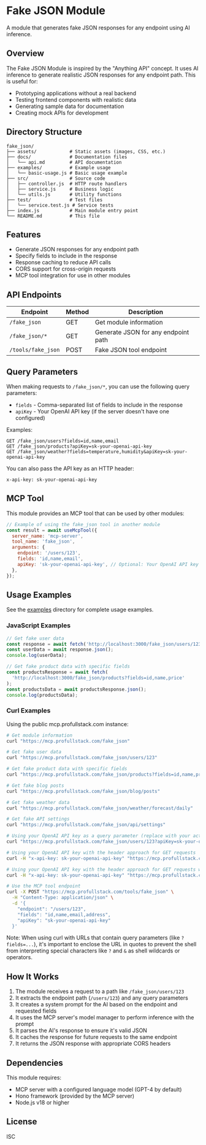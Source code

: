 # Fake JSON Module

A module that generates fake JSON responses for any endpoint using AI inference.

## Overview

The Fake JSON Module is inspired by the "Anything API" concept. It uses AI inference to generate realistic JSON responses for any endpoint path. This is useful for:

- Prototyping applications without a real backend
- Testing frontend components with realistic data
- Generating sample data for documentation
- Creating mock APIs for development

## Directory Structure

```
fake_json/
├── assets/            # Static assets (images, CSS, etc.)
├── docs/              # Documentation files
│   └── api.md         # API documentation
├── examples/          # Example usage
│   └── basic-usage.js # Basic usage example
├── src/               # Source code
│   ├── controller.js  # HTTP route handlers
│   ├── service.js     # Business logic
│   └── utils.js       # Utility functions
├── test/              # Test files
│   └── service.test.js # Service tests
├── index.js           # Main module entry point
└── README.md          # This file
```

## Features

- Generate JSON responses for any endpoint path
- Specify fields to include in the response
- Response caching to reduce API calls
- CORS support for cross-origin requests
- MCP tool integration for use in other modules

## API Endpoints

| Endpoint           | Method | Description                         |
| ------------------ | ------ | ----------------------------------- |
| `/fake_json`       | GET    | Get module information              |
| `/fake_json/*`     | GET    | Generate JSON for any endpoint path |
| `/tools/fake_json` | POST   | Fake JSON tool endpoint             |

## Query Parameters

When making requests to `/fake_json/*`, you can use the following query parameters:

- `fields` - Comma-separated list of fields to include in the response
- `apiKey` - Your OpenAI API key (if the server doesn't have one configured)

Examples:

```
GET /fake_json/users?fields=id,name,email
GET /fake_json/products?apiKey=sk-your-openai-api-key
GET /fake_json/weather?fields=temperature,humidity&apiKey=sk-your-openai-api-key
```

You can also pass the API key as an HTTP header:

```
x-api-key: sk-your-openai-api-key
```

## MCP Tool

This module provides an MCP tool that can be used by other modules:

```javascript
// Example of using the fake_json tool in another module
const result = await useMcpTool({
  server_name: 'mcp-server',
  tool_name: 'fake_json',
  arguments: {
    endpoint: '/users/123',
    fields: 'id,name,email',
    apiKey: 'sk-your-openai-api-key', // Optional: Your OpenAI API key
  },
});
```

## Usage Examples

See the [examples](examples/) directory for complete usage examples.

### JavaScript Examples

```javascript
// Get fake user data
const response = await fetch('http://localhost:3000/fake_json/users/123');
const userData = await response.json();
console.log(userData);

// Get fake product data with specific fields
const productsResponse = await fetch(
  'http://localhost:3000/fake_json/products?fields=id,name,price'
);
const productsData = await productsResponse.json();
console.log(productsData);
```

### Curl Examples

Using the public mcp.profullstack.com instance:

```bash
# Get module information
curl "https://mcp.profullstack.com/fake_json"

# Get fake user data
curl "https://mcp.profullstack.com/fake_json/users/123"

# Get fake product data with specific fields
curl "https://mcp.profullstack.com/fake_json/products?fields=id,name,price,description"

# Get fake blog posts
curl "https://mcp.profullstack.com/fake_json/blog/posts"

# Get fake weather data
curl "https://mcp.profullstack.com/fake_json/weather/forecast/daily"

# Get fake API settings
curl "https://mcp.profullstack.com/fake_json/api/settings"

# Using your OpenAI API key as a query parameter (replace with your actual key)
curl "https://mcp.profullstack.com/fake_json/users/123?apiKey=sk-your-openai-api-key"

# Using your OpenAI API key with the header approach for GET requests
curl -H "x-api-key: sk-your-openai-api-key" "https://mcp.profullstack.com/fake_json/products"

# Using your OpenAI API key with the header approach for GET requests with fields
curl -H "x-api-key: sk-your-openai-api-key" "https://mcp.profullstack.com/fake_json/products?fields=id,name,price"

# Use the MCP tool endpoint
curl -X POST "https://mcp.profullstack.com/tools/fake_json" \
  -H "Content-Type: application/json" \
  -d '{
    "endpoint": "/users/123",
    "fields": "id,name,email,address",
    "apiKey": "sk-your-openai-api-key"
  }'
```

Note: When using curl with URLs that contain query parameters (like `?fields=...`), it's important to enclose the URL in quotes to prevent the shell from interpreting special characters like `?` and `&` as shell wildcards or operators.

## How It Works

1. The module receives a request to a path like `/fake_json/users/123`
2. It extracts the endpoint path (`/users/123`) and any query parameters
3. It creates a system prompt for the AI based on the endpoint and requested fields
4. It uses the MCP server's model manager to perform inference with the prompt
5. It parses the AI's response to ensure it's valid JSON
6. It caches the response for future requests to the same endpoint
7. It returns the JSON response with appropriate CORS headers

## Dependencies

This module requires:

- MCP server with a configured language model (GPT-4 by default)
- Hono framework (provided by the MCP server)
- Node.js v18 or higher

## License

ISC
